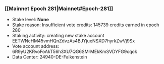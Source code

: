 ### [[Mainnet Epoch 281|Mainnet#Epoch-281]]
* Stake level: **None**
* Stake reason: Insufficient vote credits: 145739 credits earned in epoch 280
* Staking activity: creating new stake account EETWNcHM45vmHQnZdvzAs4BJYjueNSXD7hyrkZwVj9Sx
* Vote account address: 6R9yU2KRvoFoAkT56h3XU7QG6SMrMEkKmSVDYFG9cqok
* Data Center: 24940-DE-Falkenstein